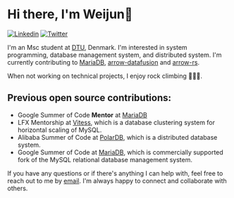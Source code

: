 # Hi there, I'm Weijun👋

<p align="left">
<!-- <a href="https://www.douban.com/people/ixxchan"><img src="https://img.shields.io/badge/@ixxchan-007722?style=flat&logo=Douban&logoColor=white" alt="Douban" /></a>  -->
<a href="https://www.linkedin.com/in/weijunhuang/?locale=en_US"><img src="https://img.shields.io/badge/@weijun-0073b1?style=flat&logo=LinkedIn&logoColor=white" alt="Linkedin" /></a> 
<a href="https://twitter.com/huangweijun1001"><img src="https://img.shields.io/badge/@huangweijun1001-1DA1F2?style=flat&logo=Twitter&logoColor=white" alt="Twitter"/></a>
</p>

I'm an Msc student at [DTU](https://www.dtu.dk/english), Denmark. I'm interested in system programming, database management system, and distributed system. I'm currently contributing to [MariaDB](https://github.com/MariaDB/server), [arrow-datafusion](https://github.com/apache/arrow-datafusion) and [arrow-rs](https://github.com/apache/arrow-rs). 

When not working on technical projects, I enjoy rock climbing 🧗🏻‍♀️.
## Previous open source contributions:
- Google Summer of Code **Mentor** at [MariaDB](https://github.com/MariaDB/server)
- LFX Mentorship at [Vitess](https://github.com/vitessio/vitess), which is a database clustering system for horizontal scaling of MySQL.
- Alibaba Summer of Code at [PolarDB](https://github.com/alibaba/polardb), which is a distributed database system.
- Google Summer of Code at [MariaDB](https://github.com/MariaDB/server), which is commercially supported fork of the MySQL relational database management system.

If you have any questions or if there's anything I can help with, feel free to reach out to me by [email](mailto:huangweijun1001@gmail.com). I'm always happy to connect and collaborate with others.


<!--
**Weijun-H/Weijun-H** is a ✨ _special_ ✨ repository because its `README.md` (this file) appears on your GitHub profile.

Here are some ideas to get you started:

- 🔭 I’m currently working on ...
- 🌱 I’m currently learning ...
- 👯 I’m looking to collaborate on ...
- 🤔 I’m looking for help with ...
- 💬 Ask me about ...
- 📫 How to reach me: ...
- 😄 Pronouns: ...
- ⚡ Fun fact: ...
-->
